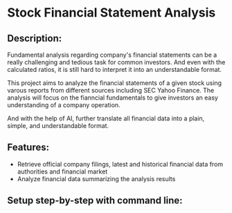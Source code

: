 # Stock Financial Statement Analysis

## Description:
Fundamental analysis regarding company's financial statements can be a really challenging and tedious task for common investors. And even with the calculated ratios, it is still hard to interpret it into an understandable format.

This project aims to analyze the financial statements of a given stock using varous reports from different sources including SEC Yahoo Finance. The analysis will focus on the fianncial fundamentals to give investors an easy understanding of a company operation.

And with the help of AI, further translate all financial data into a plain, simple, and understandable format.

## Features:
- Retrieve official company filings, latest and historical financial data from authorities and financial market
- Analyze financial data summarizing the analysis results

## Setup step-by-step with command line:
